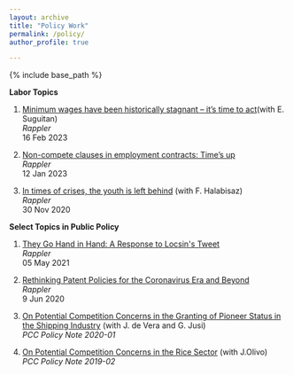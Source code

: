 ```yaml
---
layout: archive
title: "Policy Work"
permalink: /policy/
author_profile: true

---
```


{% include base_path %}

**Labor Topics**

1. [Minimum wages have been historically stagnant – it’s time to act](https://www.rappler.com/voices/thought-leaders/opinion-minimum-wages-historically-stagnant-time-to-act/)(with E. Suguitan)<br>_Rappler_<br>16 Feb 2023

2. [Non-compete clauses in employment contracts: Time’s up](https://www.rappler.com/voices/thought-leaders/opinion-non-compete-clauses-employment-contracts/)<br>_Rappler_<br>12 Jan 2023

3. [In times of crises, the youth is left behind](https://www.rappler.com/voices/ispeak/analysis-in-times-crises-youth-left-behind/) (with F. Halabisaz)<br>_Rappler_<br>30 Nov 2020

**Select Topics in Public Policy**

1. [They Go Hand in Hand: A Response to Locsin's Tweet](https://www.rappler.com/voices/imho/opinion-they-go-hand-slippery-hand-response-locsin-tweet/)<br>_Rappler_<br>05 May 2021

2. [Rethinking Patent Policies for the Coronavirus Era and Beyond](https://r3.rappler.com/views/imho/262995-opinion-rethinking-patent-policies-coronavirus-era-beyond)<br>_Rappler_<br>9 Jun 2020

3. [On Potential Competition Concerns in the Granting of Pioneer Status in the Shipping Industry](https://www.phcc.gov.ph/policy-note-2020-01-on-potential-competition-concerns-in-the-granting-of-pioneer-status-in-the-philippine-shipping-industry/) (with J. de Vera and G. Jusi)<br>_PCC Policy Note 2020-01_

4. [On Potential Competition Concerns in the Rice Sector](https://www.phcc.gov.ph/policy-note-2019-02-on-potential-competition-concerns-in-the-rice-sector/) (with J.Olivo)<br>_PCC Policy Note 2019-02_

